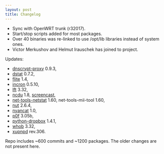 ```yaml
---
layout: post
title: Changelog
---
```


* Sync with OpenWRT trunk (r32017).
* Start/stop scripts added  for most packages.
* Over 40 binaries was re-linked to use /opt/lib libraries instead of system ones.
* Victor Merkushov and Helmut Irauschek has joined to project.

Updates:
* [dnscrypt-proxy](https://github.com/opendns/dnscrypt-proxy) 0.9.3,
* [dstat](http://dag.wieers.com/home-made/dstat/) 0.7.2,
* [flite](http://www.speech.cs.cmu.edu/flite/) 1.4,
* [incron](http://inotify.aiken.cz/?section=incron&page=about&lang=en) 0.5.10,
* [lft](http://pwhois.org/lft/) 3.32,
* [ncdu](http://dev.yorhel.nl/ncdu) 1.8, [screencast](https://asciinema.org/a/618),
* [net-tools-netstat](http://www.linuxfoundation.org/collaborate/workgroups/networking/net-tools) 1.60, net-tools-mii-tool 1.60,
* [nut](http://www.networkupstools.org/) 2.6.4,
* [nyancat](https://github.com/klange/nyancat) 1.0,
* [p0f](http://lcamtuf.coredump.cx/p0f3/) 3.05b,
* [python-dropbox](https://www.dropbox.com/developers/core/sdks/python) 1.4.1,
* [whob](http://pwhois.org/lft/) 3.32,
* [xupnpd](http://xupnpd.org/) rev.306.

Repo includes ~600 commits and ~1200 packages. The older changes are not present here.
